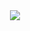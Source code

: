 <div style="text-align:center">
<img src="https://imageserver.absq.repl.co/idolise#jitss">
  </div>
